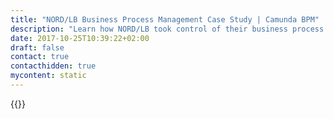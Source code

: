```yaml
---
title: "NORD/LB Business Process Management Case Study | Camunda BPM"
description: "Learn how NORD/LB took control of their business process automation and improved efficiency in their organization with Camunda. Camunda is the leader for workflow automation based on Java and BPMN 2.0. "
date: 2017-10-25T10:39:22+02:00
draft: false
contact: true
contacthidden: true
mycontent: static
---
```

{{<case-study-single
company="NORD/LB"
companydescription="<p>NORD/LB is the leading universal bank in the north of Germany. As the Landesbank of Lower Saxony and Saxony-Anhalt, it supports the public sector in municipal financing and assumes the responsibilities of a central bank for the savings banks in these two states as well as Mecklenburg-Western Pomerania.</p>"
customerquote=""
teaser=""
usecase=""
videolink=""
logo="//images.ctfassets.net/vpidbgnakfvf/2GLvvvvanSkoqMwWi4Uaw4/64394043df27bd584de600bf2eee8467/nord-lb.svg"
pdf=""
thumbnail="">}}